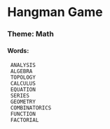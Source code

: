 # Hangman Game
### Theme: Math
#### Words: 
     ANALYSIS
     ALGEBRA
     TOPOLOGY
     CALCULUS
     EQUATION
     SERIES 
     GEOMETRY
     COMBINATORICS
     FUNCTION 
     FACTORIAL
